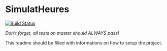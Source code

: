 # SimulatHeures

[![Build Status](https://magnum.travis-ci.com/yanickouellet/simulatheures.svg?token=PJgxprggWu3ZUJNy8vVD)](https://magnum.travis-ci.com/yanickouellet/simulatheures)

*Don't forget, all tests on master should ALWAYS pass!*

This readme should be filled with informations on how to setup the project. 
